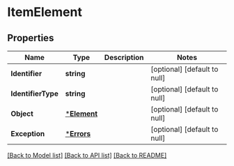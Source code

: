 # ItemElement

## Properties
Name | Type | Description | Notes
------------ | ------------- | ------------- | -------------
**Identifier** | **string** |  | [optional] [default to null]
**IdentifierType** | **string** |  | [optional] [default to null]
**Object** | [***Element**](Element.md) |  | [optional] [default to null]
**Exception** | [***Errors**](Errors.md) |  | [optional] [default to null]

[[Back to Model list]](../README.md#documentation-for-models) [[Back to API list]](../README.md#documentation-for-api-endpoints) [[Back to README]](../README.md)


